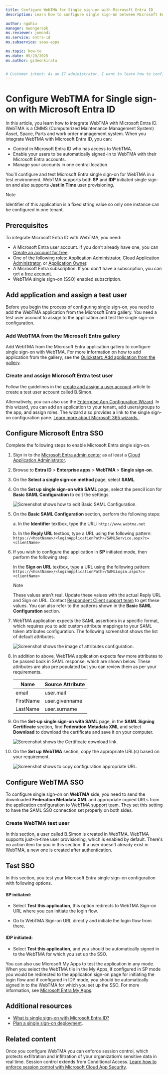 ```yaml
---
title: Configure WebTMA for Single sign-on with Microsoft Entra ID
description: Learn how to configure single sign-on between Microsoft Entra ID and WebTMA.

author: nguhiu
manager: mwongerapk
ms.reviewer: jomondi
ms.service: entra-id
ms.subservice: saas-apps

ms.topic: how-to
ms.date: 05/20/2025
ms.author: gideonkiratu


# Customer intent: As an IT administrator, I want to learn how to configure single sign-on between Microsoft Entra ID and WebTMA so that I can control who has access to WebTMA, enable automatic sign-in with Microsoft Entra accounts, and manage my accounts in one central location.
---
```


# Configure WebTMA for Single sign-on with Microsoft Entra ID

In this article, you learn how to integrate WebTMA with Microsoft Entra ID. WebTMA is a CMMS (Computerized Maintenance Management System) Asset, Space, Parts and work order management system. When you integrate WebTMA with Microsoft Entra ID, you can:

* Control in Microsoft Entra ID who has access to WebTMA.
* Enable your users to be automatically signed-in to WebTMA with their Microsoft Entra accounts.
* Manage your accounts in one central location.

You'll configure and test Microsoft Entra single sign-on for WebTMA in a test environment. WebTMA supports both **SP** and **IDP** initiated single sign-on and also supports **Just In Time** user provisioning.

> [!NOTE]
> Identifier of this application is a fixed string value so only one instance can be configured in one tenant.

## Prerequisites

To integrate Microsoft Entra ID with WebTMA, you need:

* A Microsoft Entra user account. If you don't already have one, you can [Create an account for free](https://azure.microsoft.com/free/?WT.mc_id=A261C142F).
* One of the following roles: [Application Administrator](/entra/identity/role-based-access-control/permissions-reference#application-administrator), [Cloud Application Administrator](/entra/identity/role-based-access-control/permissions-reference#cloud-application-administrator), or [Application Owner](/entra/fundamentals/users-default-permissions#owned-enterprise-applications).
* A Microsoft Entra subscription. If you don't have a subscription, you can get a [free account](https://azure.microsoft.com/free/).
* WebTMA single sign-on (SSO) enabled subscription.

## Add application and assign a test user

Before you begin the process of configuring single sign-on, you need to add the WebTMA application from the Microsoft Entra gallery. You need a test user account to assign to the application and test the single sign-on configuration.

<a name='add-webtma-from-the-azure-ad-gallery'></a>

### Add WebTMA from the Microsoft Entra gallery

Add WebTMA from the Microsoft Entra application gallery to configure single sign-on with WebTMA. For more information on how to add application from the gallery, see the [Quickstart: Add application from the gallery](~/identity/enterprise-apps/add-application-portal.md).

<a name='create-and-assign-azure-ad-test-user'></a>

### Create and assign Microsoft Entra test user

Follow the guidelines in the [create and assign a user account](~/identity/enterprise-apps/add-application-portal-assign-users.md) article to create a test user account called B.Simon.

Alternatively, you can also use the [Enterprise App Configuration Wizard](https://portal.office.com/AdminPortal/home?Q=Docs#/azureadappintegration). In this wizard, you can add an application to your tenant, add users/groups to the app, and assign roles. The wizard also provides a link to the single sign-on configuration pane. [Learn more about Microsoft 365 wizards.](/microsoft-365/admin/misc/azure-ad-setup-guides). 

<a name='configure-azure-ad-sso'></a>

## Configure Microsoft Entra SSO

Complete the following steps to enable Microsoft Entra single sign-on.

1. Sign in to the [Microsoft Entra admin center](https://entra.microsoft.com) as at least a [Cloud Application Administrator](~/identity/role-based-access-control/permissions-reference.md#cloud-application-administrator).
1. Browse to **Entra ID** > **Enterprise apps** > **WebTMA** > **Single sign-on**.
1. On the **Select a single sign-on method** page, select **SAML**.
1. On the **Set up single sign-on with SAML** page, select the pencil icon for **Basic SAML Configuration** to edit the settings.

   ![Screenshot shows how to edit Basic SAML Configuration.](common/edit-urls.png "Basic Configuration")

1. On the **Basic SAML Configuration** section, perform the following steps:

	a. In the **Identifier** textbox, type the URL:
    `http://www.webtma.net`

    b. In the **Reply URL** textbox, type a URL using the following pattern:
    `https://<hostName>/<loginApplicationPath>/SAMLService.aspx?c=<clientName>`

1. If you wish to configure the application in **SP** initiated mode, then perform the following step:

    In the **Sign on URL** textbox, type a URL using the following pattern:
    `https://<hostName>/<loginApplicationPath>/SAMLLogin.aspx?c=<clientName>`

    > [!NOTE]
    > These values aren't real. Update these values with the actual Reply URL and Sign on URL. Contact [Respondent Client support team](mailto:support@tmasystems.com) to get these values. You can also refer to the patterns shown in the **Basic SAML Configuration** section.

1. WebTMA application expects the SAML assertions in a specific format, which requires you to add custom attribute mappings to your SAML token attributes configuration. The following screenshot shows the list of default attributes.

	![Screenshot shows the image of attributes configuration.](common/default-attributes.png "Image")

1. In addition to above, WebTMA application expects few more attributes to be passed back in SAML response, which are shown below. These attributes are also pre populated but you can review them as per your requirements.

	| Name |  Source Attribute|
	| ---------------|  --------- |
    | email | user.mail |
	| FirstName | user.givenname |
	| LastName | user.surname |

1. On the **Set-up single sign-on with SAML** page, in the **SAML Signing Certificate** section,  find **Federation Metadata XML** and select **Download** to download the certificate and save it on your computer.

    ![Screenshot shows the Certificate download link.](common/metadataxml.png "Certificate")

1. On the **Set up WebTMA** section, copy the appropriate URL(s) based on your requirement.

	![Screenshot shows to copy configuration appropriate URL.](common/copy-configuration-urls.png "Metadata")

## Configure WebTMA SSO

To configure single sign-on on **WebTMA** side, you need to send the downloaded **Federation Metadata XML** and appropriate copied URLs from the application configuration to [WebTMA support team](mailto:support@tmasystems.com). They set this setting to have the SAML SSO connection set properly on both sides.

### Create WebTMA test user

In this section, a user called B.Simon is created in WebTMA. WebTMA supports just-in-time user provisioning, which is enabled by default. There's no action item for you in this section. If a user doesn't already exist in WebTMA, a new one is created after authentication.

## Test SSO 

In this section, you test your Microsoft Entra single sign-on configuration with following options. 

#### SP initiated:

* Select **Test this application**, this option redirects to WebTMA Sign-on URL where you can initiate the login flow.  

* Go to WebTMA Sign-on URL directly and initiate the login flow from there.

#### IDP initiated:

* Select **Test this application**, and you should be automatically signed in to the WebTMA for which you set up the SSO. 

You can also use Microsoft My Apps to test the application in any mode. When you select the WebTMA tile in the My Apps, if configured in SP mode you would be redirected to the application sign-on page for initiating the login flow and if configured in IDP mode, you should be automatically signed in to the WebTMA for which you set up the SSO. For more information, see [Microsoft Entra My Apps](/azure/active-directory/manage-apps/end-user-experiences#azure-ad-my-apps).

## Additional resources

* [What is single sign-on with Microsoft Entra ID?](~/identity/enterprise-apps/what-is-single-sign-on.md)
* [Plan a single sign-on deployment](~/identity/enterprise-apps/plan-sso-deployment.md).

## Related content

Once you configure WebTMA you can enforce session control, which protects exfiltration and infiltration of your organization’s sensitive data in real time. Session control extends from Conditional Access. [Learn how to enforce session control with Microsoft Cloud App Security](/cloud-app-security/proxy-deployment-aad).

